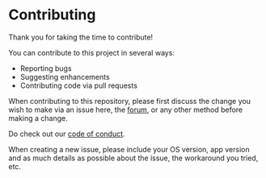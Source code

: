# Contributing

Thank you for taking the time to contribute! 

You can contribute to this project in several ways:

* Reporting bugs
* Suggesting enhancements
* Contributing code via pull requests

When contributing to this repository, please first discuss the change you wish to make via an issue here,
the [forum](https://forum.videolan.org/viewforum.php?f=37), or any other method before making a change.

Do check out our [code of conduct](https://wiki.videolan.org/Code_of_Conduct).

When creating a new issue, please include your OS version, app version and as much details as possible about the issue, the workaround you tried, etc.